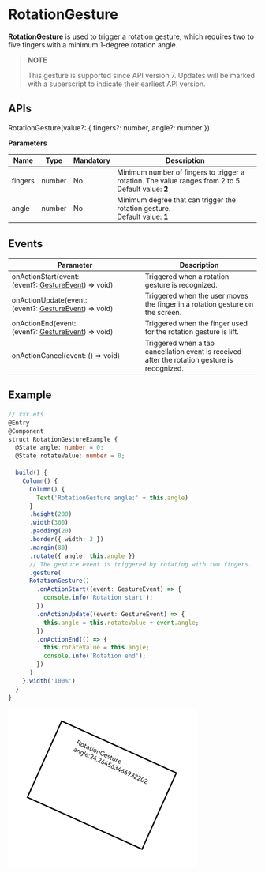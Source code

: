 # RotationGesture

**RotationGesture** is used to trigger a rotation gesture, which requires two to five fingers with a minimum 1-degree rotation angle.

>  **NOTE**
>
>  This gesture is supported since API version 7. Updates will be marked with a superscript to indicate their earliest API version.


## APIs

RotationGesture(value?: { fingers?: number, angle?: number })

**Parameters**

| Name| Type| Mandatory| Description|
| -------- | -------- | -------- | -------- |
| fingers | number | No| Minimum number of fingers to trigger a rotation. The value ranges from 2 to 5.<br>Default value: **2**|
| angle | number | No| Minimum degree that can trigger the rotation gesture.<br>Default value: **1**|


## Events

| Parameter| Description|
| -------- | -------- |
| onActionStart(event:(event?:&nbsp;[GestureEvent](ts-gesture-settings.md))&nbsp;=&gt;&nbsp;void) | Triggered when a rotation gesture is recognized.|
| onActionUpdate(event:(event?:&nbsp;[GestureEvent](ts-gesture-settings.md))&nbsp;=&gt;&nbsp;void) | Triggered when the user moves the finger in a rotation gesture on the screen.|
| onActionEnd(event:(event?:&nbsp;[GestureEvent](ts-gesture-settings.md))&nbsp;=&gt;&nbsp;void) | Triggered when the finger used for the rotation gesture is lift.|
| onActionCancel(event:&nbsp;()&nbsp;=&gt;&nbsp;void) | Triggered when a tap cancellation event is received after the rotation gesture is recognized.|


## Example

```ts
// xxx.ets
@Entry
@Component
struct RotationGestureExample {
  @State angle: number = 0;
  @State rotateValue: number = 0;

  build() {
    Column() {
      Column() {
        Text('RotationGesture angle:' + this.angle)
      }
      .height(200)
      .width(300)
      .padding(20)
      .border({ width: 3 })
      .margin(80)
      .rotate({ angle: this.angle })
      // The gesture event is triggered by rotating with two fingers.
      .gesture(
      RotationGesture()
        .onActionStart((event: GestureEvent) => {
          console.info('Rotation start');
        })
        .onActionUpdate((event: GestureEvent) => {
          this.angle = this.rotateValue + event.angle;
        })
        .onActionEnd(() => {
          this.rotateValue = this.angle;
          console.info('Rotation end');
        })
      )
    }.width('100%')
  }
}
```

 ![en-us_image_0000001174264372](figures/en-us_image_0000001174264372.png)
